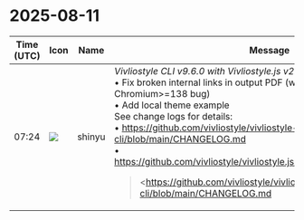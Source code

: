 # 2025-08-11

|Time (UTC)|Icon|Name|Message|
|---|---|---|---|
|07:24|![](https://avatars.slack-edge.com/2018-04-27/354445776386_e258f5ed5ba887b08668_72.jpg)|shinyu|*Vivliostyle CLI v9.6.0 with Vivliostyle.js v2.34.1 Released!*<br>• Fix broken internal links in output PDF (workaround for Chromium>=138 bug)<br>• Add local theme example<br>See change logs for details:<br>• <https://github.com/vivliostyle/vivliostyle-cli/blob/main/CHANGELOG.md><br>• <https://github.com/vivliostyle/vivliostyle.js/blob/master/CHANGELOG.md><br><blockquote><https://github.com/vivliostyle/vivliostyle-cli/blob/main/CHANGELOG.md|CHANGELOG.md></blockquote><br><blockquote><https://github.com/vivliostyle/vivliostyle.js/blob/master/CHANGELOG.md|CHANGELOG.md></blockquote>|
